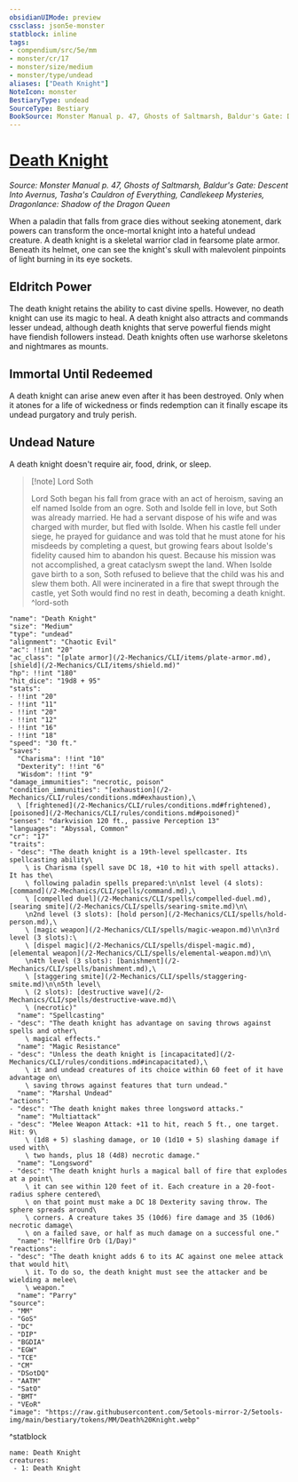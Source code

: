 ```yaml
---
obsidianUIMode: preview
cssclass: json5e-monster
statblock: inline
tags:
- compendium/src/5e/mm
- monster/cr/17
- monster/size/medium
- monster/type/undead
aliases: ["Death Knight"]
NoteIcon: monster
BestiaryType: undead
SourceType: Bestiary
BookSource: Monster Manual p. 47, Ghosts of Saltmarsh, Baldur's Gate: Descent Into Avernus, Tasha's Cauldron of Everything, Candlekeep Mysteries, Dragonlance: Shadow of the Dragon Queen
---
```

# [Death Knight](2-Mechanics\CLI\bestiary\undead/death-knight.md)
*Source: Monster Manual p. 47, Ghosts of Saltmarsh, Baldur's Gate: Descent Into Avernus, Tasha's Cauldron of Everything, Candlekeep Mysteries, Dragonlance: Shadow of the Dragon Queen*  

When a paladin that falls from grace dies without seeking atonement, dark powers can transform the once-mortal knight into a hateful undead creature. A death knight is a skeletal warrior clad in fearsome plate armor. Beneath its helmet, one can see the knight's skull with malevolent pinpoints of light burning in its eye sockets.

## Eldritch Power

The death knight retains the ability to cast divine spells. However, no death knight can use its magic to heal. A death knight also attracts and commands lesser undead, although death knights that serve powerful fiends might have fiendish followers instead. Death knights often use warhorse skeletons and nightmares as mounts.

## Immortal Until Redeemed

A death knight can arise anew even after it has been destroyed. Only when it atones for a life of wickedness or finds redemption can it finally escape its undead purgatory and truly perish.

## Undead Nature

A death knight doesn't require air, food, drink, or sleep.

> [!note] Lord Soth
> 
> Lord Soth began his fall from grace with an act of heroism, saving an elf named Isolde from an ogre. Soth and Isolde fell in love, but Soth was already married. He had a servant dispose of his wife and was charged with murder, but fled with Isolde. When his castle fell under siege, he prayed for guidance and was told that he must atone for his misdeeds by completing a quest, but growing fears about Isolde's fidelity caused him to abandon his quest. Because his mission was not accomplished, a great cataclysm swept the land. When Isolde gave birth to a son, Soth refused to believe that the child was his and slew them both. All were incinerated in a fire that swept through the castle, yet Soth would find no rest in death, becoming a death knight.
^lord-soth

```statblock
"name": "Death Knight"
"size": "Medium"
"type": "undead"
"alignment": "Chaotic Evil"
"ac": !!int "20"
"ac_class": "[plate armor](/2-Mechanics/CLI/items/plate-armor.md), [shield](/2-Mechanics/CLI/items/shield.md)"
"hp": !!int "180"
"hit_dice": "19d8 + 95"
"stats":
- !!int "20"
- !!int "11"
- !!int "20"
- !!int "12"
- !!int "16"
- !!int "18"
"speed": "30 ft."
"saves":
  "Charisma": !!int "10"
  "Dexterity": !!int "6"
  "Wisdom": !!int "9"
"damage_immunities": "necrotic, poison"
"condition_immunities": "[exhaustion](/2-Mechanics/CLI/rules/conditions.md#exhaustion),\
  \ [frightened](/2-Mechanics/CLI/rules/conditions.md#frightened), [poisoned](/2-Mechanics/CLI/rules/conditions.md#poisoned)"
"senses": "darkvision 120 ft., passive Perception 13"
"languages": "Abyssal, Common"
"cr": "17"
"traits":
- "desc": "The death knight is a 19th-level spellcaster. Its spellcasting ability\
    \ is Charisma (spell save DC 18, +10 to hit with spell attacks). It has the\
    \ following paladin spells prepared:\n\n1st level (4 slots): [command](/2-Mechanics/CLI/spells/command.md),\
    \ [compelled duel](/2-Mechanics/CLI/spells/compelled-duel.md), [searing smite](/2-Mechanics/CLI/spells/searing-smite.md)\n\
    \n2nd level (3 slots): [hold person](/2-Mechanics/CLI/spells/hold-person.md),\
    \ [magic weapon](/2-Mechanics/CLI/spells/magic-weapon.md)\n\n3rd level (3 slots):\
    \ [dispel magic](/2-Mechanics/CLI/spells/dispel-magic.md), [elemental weapon](/2-Mechanics/CLI/spells/elemental-weapon.md)\n\
    \n4th level (3 slots): [banishment](/2-Mechanics/CLI/spells/banishment.md),\
    \ [staggering smite](/2-Mechanics/CLI/spells/staggering-smite.md)\n\n5th level\
    \ (2 slots): [destructive wave](/2-Mechanics/CLI/spells/destructive-wave.md)\
    \ (necrotic)"
  "name": "Spellcasting"
- "desc": "The death knight has advantage on saving throws against spells and other\
    \ magical effects."
  "name": "Magic Resistance"
- "desc": "Unless the death knight is [incapacitated](/2-Mechanics/CLI/rules/conditions.md#incapacitated),\
    \ it and undead creatures of its choice within 60 feet of it have advantage on\
    \ saving throws against features that turn undead."
  "name": "Marshal Undead"
"actions":
- "desc": "The death knight makes three longsword attacks."
  "name": "Multiattack"
- "desc": "Melee Weapon Attack: +11 to hit, reach 5 ft., one target. Hit: 9\
    \ (1d8 + 5) slashing damage, or 10 (1d10 + 5) slashing damage if used with\
    \ two hands, plus 18 (4d8) necrotic damage."
  "name": "Longsword"
- "desc": "The death knight hurls a magical ball of fire that explodes at a point\
    \ it can see within 120 feet of it. Each creature in a 20-foot-radius sphere centered\
    \ on that point must make a DC 18 Dexterity saving throw. The sphere spreads around\
    \ corners. A creature takes 35 (10d6) fire damage and 35 (10d6) necrotic damage\
    \ on a failed save, or half as much damage on a successful one."
  "name": "Hellfire Orb (1/Day)"
"reactions":
- "desc": "The death knight adds 6 to its AC against one melee attack that would hit\
    \ it. To do so, the death knight must see the attacker and be wielding a melee\
    \ weapon."
  "name": "Parry"
"source":
- "MM"
- "GoS"
- "DC"
- "DIP"
- "BGDIA"
- "EGW"
- "TCE"
- "CM"
- "DSotDQ"
- "AATM"
- "SatO"
- "BMT"
- "VEoR"
"image": "https://raw.githubusercontent.com/5etools-mirror-2/5etools-img/main/bestiary/tokens/MM/Death%20Knight.webp"
```
^statblock

```encounter-table
name: Death Knight
creatures:
 - 1: Death Knight
```